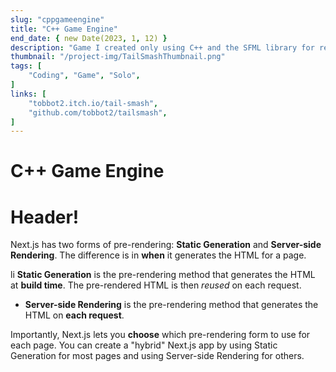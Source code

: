 ```yaml
---
slug: "cppgameengine"
title: "C++ Game Engine"
end_date: { new Date(2023, 1, 12) }
description: "Game I created only using C++ and the SFML library for rendering and audio."
thumbnail: "/project-img/TailSmashThumbnail.png"
tags: [
    "Coding", "Game", "Solo",
]
links: [
    "tobbot2.itch.io/tail-smash",
    "github.com/tobbot2/tailsmash",
]
---
```


# C++ Game Engine

<h1> Header! </h1>

Next.js has two forms of pre-rendering: **Static Generation** and **Server-side Rendering**. The difference is in **when** it generates the HTML for a page.

li **Static Generation** is the pre-rendering method that generates the HTML at **build time**. The pre-rendered HTML is then _reused_ on each request.
- **Server-side Rendering** is the pre-rendering method that generates the HTML on **each request**.

Importantly, Next.js lets you **choose** which pre-rendering form to use for each page. You can create a "hybrid" Next.js app by using Static Generation for most pages and using Server-side Rendering for others.